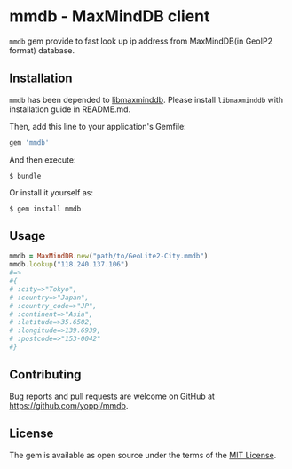 # mmdb - MaxMindDB client

`mmdb` gem provide to fast look up ip address from MaxMindDB(in GeoIP2 format) database.

## Installation

`mmdb` has been depended to [libmaxminddb](https://github.com/maxmind/libmaxminddb).
Please install `libmaxminddb` with installation guide in README.md.

Then, add this line to your application's Gemfile:

```ruby
gem 'mmdb'
```

And then execute:

```
$ bundle
```

Or install it yourself as:

```
$ gem install mmdb
```

## Usage

```ruby
mmdb = MaxMindDB.new("path/to/GeoLite2-City.mmdb")
mmdb.lookup("118.240.137.106")
#=>
#{
# :city=>"Tokyo",
# :country=>"Japan",
# :country_code=>"JP",
# :continent=>"Asia",
# :latitude=>35.6502,
# :longitude=>139.6939,
# :postcode=>"153-0042"
#}
```

## Contributing

Bug reports and pull requests are welcome on GitHub at https://github.com/yoppi/mmdb.

## License

The gem is available as open source under the terms of the [MIT License](http://opensource.org/licenses/MIT).
